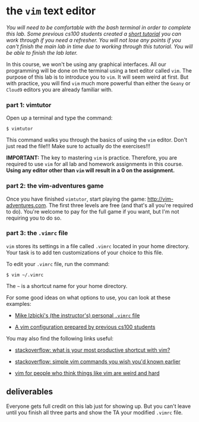 # the `vim` text editor

*You will need to be comfortable with the bash terminal in order to complete this lab.
Some previous cs100 students created a [short tutorial](./terminal.md) you can work through if you need a refresher.
You will not lose any points if you can't finish the main lab in time due to working through this tutorial.
You will be able to finish the lab later.*

In this course, we won't be using any graphical interfaces.
All our programming will be done on the terminal using a text editor called `vim`.
The purpose of this lab is to introduce you to `vim`.
It will seem weird at first.
But with practice, you will find `vim` much more powerful than either the `Geany` or `Cloud9` editors you are already familiar with.

### part 1: vimtutor

Open up a terminal and type the command:
```
$ vimtutor
```
This command walks you through the basics of using the `vim` editor.
Don't just read the file!!!
Make sure to actually do the exercises!!!

**IMPORTANT:**
The key to mastering `vim` is practice.
Therefore, you are required to use `vim` for all lab and homework assignments in this course.
**Using any editor other than `vim` will result in a 0 on the assignment.**

### part 2: the vim-adventures game

Once you have finished `vimtutor`, start playing the game: http://vim-adventures.com.
The first three levels are free (and that's all you're required to do).
You're welcome to pay for the full game if you want, but I'm not requiring you to do so.

### part 3: the `.vimrc` file

`vim` stores its settings in a file called `.vimrc` located in your home directory.
Your task is to add ten customizations of your choice to this file.

To edit your `.vimrc` file, run the command:
```
$ vim ~/.vimrc
```
The `~` is a shortcut name for your home directory.

For some good ideas on what options to use, you can look at these examples:

* [Mike Izbicki's (the instructor's) personal `.vimrc` file](https://github.com/mikeizbicki/dotfiles/blob/master/.vimrc)

* [A vim configuration prepared by previous cs100 students](https://github.com/atan009/vimrc)

You may also find the following links useful:

* [stackoverflow: what is your most productive shortcut with vim?](http://stackoverflow.com/questions/1218390/what-is-your-most-productive-shortcut-with-vim)

* [stackoverflow: simple vim commands you wish you'd known earlier](http://stackoverflow.com/questions/1276403/simple-vim-commands-you-wish-youd-known-earlier)

* [vim for people who think things like vim are weird and hard](http://csswizardry.com/2014/06/vim-for-people-who-think-things-like-vim-are-weird-and-hard/)

## deliverables

Everyone gets full credit on this lab just for showing up.
But you can't leave until you finish all three parts and show the TA your modified `.vimrc` file.
